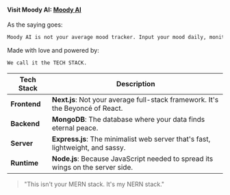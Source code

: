 #### Visit Moody AI: [Moody AI](https://moody-ai.onrender.com)  

As the saying goes:  

```bash
Moody AI is not your average mood tracker. Input your mood daily, monitor your emotional patterns, and let AI provide personalized insights to enhance your well-being.
```

Made with love and powered by:

```bash
We call it the TECH STACK.
```

| **Tech Stack**  | **Description**                                                                 |
|-----------------|---------------------------------------------------------------------------------|
| **Frontend**    | **Next.js**: Not your average full-stack framework. It's the Beyoncé of React. |
| **Backend**     | **MongoDB**: The database where your data finds eternal peace.                |
| **Server**      | **Express.js**: The minimalist web server that's fast, lightweight, and sassy.|
| **Runtime**     | **Node.js**: Because JavaScript needed to spread its wings on the server side.|

> "This isn't your MERN stack. It's my NERN stack."


